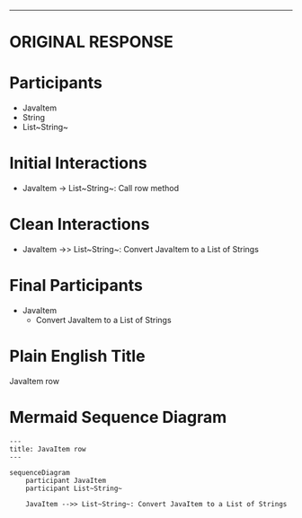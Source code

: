 ----
# ORIGINAL RESPONSE 
# Participants
- JavaItem
- String
- List~String~

# Initial Interactions
- JavaItem -> List~String~: Call row method

# Clean Interactions
- JavaItem ->> List~String~: Convert JavaItem to a List of Strings

# Final Participants
- JavaItem
  - Convert JavaItem to a List of Strings

# Plain English Title
JavaItem row

# Mermaid Sequence Diagram
```mermaid
---
title: JavaItem row
---

sequenceDiagram
    participant JavaItem
    participant List~String~

    JavaItem -->> List~String~: Convert JavaItem to a List of Strings
```